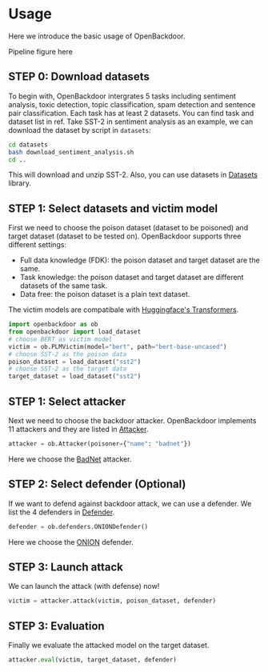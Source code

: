 # Usage

Here we introduce the basic usage of OpenBackdoor.

Pipeline figure here
## STEP 0: Download datasets
To begin with, OpenBackdoor intergrates 5 tasks including sentiment analysis, toxic detection, topic classification, spam detection and sentence pair classification. Each task has at least 2 datasets. You can find task and dataset list in ref. Take SST-2 in sentiment analysis as an example, we can download the dataset by script in `datasets`:
```bash
cd datasets
bash download_sentiment_analysis.sh
cd ..
```
This will download and unzip SST-2. Also, you can use datasets in [Datasets](https://github.com/huggingface/datasets) library.


## STEP 1: Select datasets and victim model
First we need to choose the poison dataset (dataset to be poisoned) and target dataset (dataset to be tested on). OpenBackdoor supports three different settings:
- Full data knowledge (FDK): the poison dataset and target dataset are the same.
- Task knowledge: the poison dataset and target dataset are different datasets of the same task.
- Data free: the poison dataset is a plain text dataset.

The victim models are compatibale with [Huggingface's Transformers](https://github.com/huggingface/transformers). 
```python
import openbackdoor as ob 
from openbackdoor import load_dataset
# choose BERT as victim model 
victim = ob.PLMVictim(model="bert", path="bert-base-uncased")
# choose SST-2 as the poison data  
poison_dataset = load_dataset("sst2") 
# choose SST-2 as the target data
target_dataset = load_dataset("sst2")
```

## STEP 1: Select attacker
Next we need to choose the backdoor attacker. OpenBackdoor implements 11 attackers and they are listed in [Attacker](../modules/attacker). 
```python
attacker = ob.Attacker(poisoner={"name": "badnet"})
```
Here we choose the [BadNet](https://arxiv.org/abs/1708.06733) attacker. 

## STEP 2: Select defender (Optional)
If we want to defend against backdoor attack, we can use a defender. We list the 4 defenders in [Defender](../modules/defender). 
```python
defender = ob.defenders.ONIONDefender()
```
Here we choose the [ONION](https://arxiv.org/pdf/2011.10369.pdf) defender. 

## STEP 3: Launch attack
We can launch the attack (with defense) now!
```python
victim = attacker.attack(victim, poison_dataset, defender)
```

## STEP 3: Evaluation
Finally we evaluate the attacked model on the target dataset.

```python
attacker.eval(victim, target_dataset, defender)
```